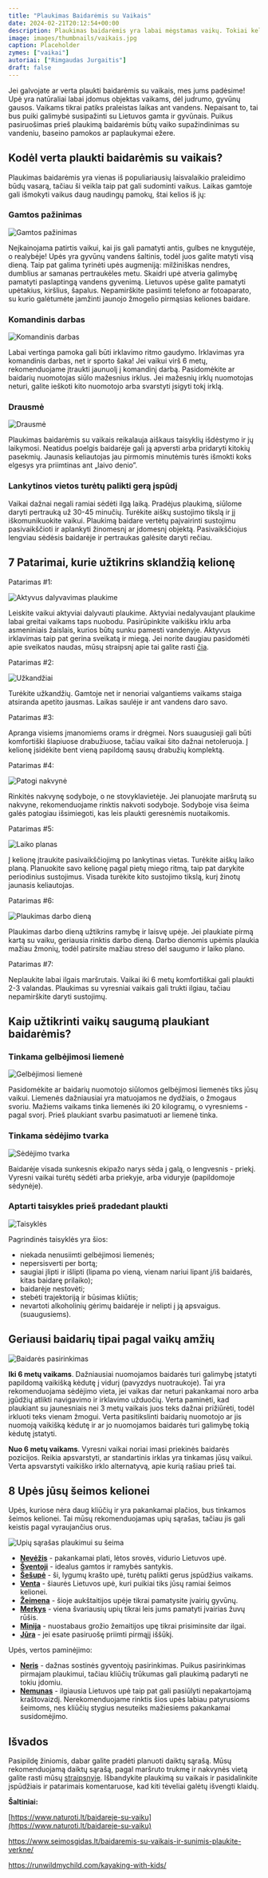```yaml
---
title: "Plaukimas Baidarėmis su Vaikais"
date: 2024-02-21T20:12:54+00:00
description: Plaukimas baidarėmis yra labai mėgstamas vaikų. Tokiai kelionei vertėtų tinkamai pasiruošti, tad šiame straipsnyje paruošėme visą aktualią informaciją.
image: images/thumbnails/vaikais.jpg
caption: Placeholder
zymes: ["vaikai"]
autoriai: ["Rimgaudas Jurgaitis"]
draft: false
---
```


Jei galvojate ar verta plaukti baidarėmis su vaikais, mes jums padėsime! Upė yra natūraliai labai įdomus objektas vaikams, dėl judrumo, gyvūnų gausos. Vaikams tikrai patiks praleistas laikas ant vandens. Nepaisant to, tai bus puiki galimybė susipažinti su Lietuvos gamta ir gyvūnais. Puikus pasiruošimas prieš plaukimą baidarėmis būtų vaiko supažindinimas su vandeniu, baseino pamokos ar paplaukymai ežere.

## Kodėl verta plaukti baidarėmis su vaikais?

Plaukimas baidarėmis yra vienas iš populiariausių laisvalaikio praleidimo būdų vasarą, tačiau ši veikla taip pat gali sudominti vaikus. Laikas gamtoje gali išmokyti vaikus daug naudingų pamokų, štai kelios iš jų:

### Gamtos pažinimas

![Gamtos pažinimas](/tinklarastis/img/Vaikais/1.png)

Neįkainojama patirtis vaikui, kai jis gali pamatyti antis, gulbes ne knygutėje, o realybėje! Upės yra gyvūnų vandens šaltinis, todėl juos galite matyti visą dieną. Taip pat galima tyrinėti upės augmeniją: milžiniškas nendres, dumblius ar samanas pertraukėles metu. Skaidri upė atveria galimybę pamatyti paslaptingą vandens gyvenimą. Lietuvos upėse galite pamatyti upėtakius, kiršlius, šapalus. Nepamirškite pasiimti telefono ar fotoaparato, su kurio galėtumėte įamžinti jaunojo žmogelio pirmąsias keliones baidare.

### Komandinis darbas

![Komandinis darbas](/tinklarastis/img/Vaikais/2.png)

Labai vertinga pamoka gali būti irklavimo ritmo gaudymo. Irklavimas yra komandinis darbas, net ir sporto šaka! Jei vaikui virš 6 metų, rekomenduojame įtraukti jaunuolį į komandinį darbą. Pasidomėkite ar baidarių nuomotojas siūlo mažesnius irklus. Jei mažesnių irklų nuomotojas neturi, galite ieškoti kito nuomotojo arba svarstyti įsigyti tokį irklą.

### Drausmė

![Drausmė](/tinklarastis/img/Vaikais/3.png)

Plaukimas baidarėmis su vaikais reikalauja aiškaus taisyklių išdėstymo ir jų laikymosi. Neatidus poelgis baidarėje gali ją apversti arba pridaryti kitokių pasekmių. Jaunasis keliautojas jau pirmomis minutėmis turės išmokti koks elgesys yra priimtinas ant „laivo denio”.

### Lankytinos vietos turėtų palikti gerą įspūdį

Vaikai dažnai negali ramiai sėdėti ilgą laiką. Pradėjus plaukimą, siūlome daryti pertrauką už 30-45 minučių. Turėkite aiškų sustojimo tikslą ir jį iškomunikuokite vaikui. Plaukimą baidare vertėtų paįvairinti sustojimu pasivaikščioti ir aplankyti žinomesnį ar įdomesnį objektą. Pasivaikščiojus lengviau sėdėsis baidarėje ir pertraukas galėsite daryti rečiau.

## 7 Patarimai, kurie užtikrins sklandžią kelionę

Patarimas #1:

![Aktyvus dalyvavimas plaukime](/tinklarastis/img/Vaikais/4.png)

Leiskite vaikui aktyviai dalyvauti plaukime. Aktyviai nedalyvaujant plaukime labai greitai vaikams taps nuobodu. Pasirūpinkite vaikišku irklu arba asmeniniais žaislais, kurios būtų sunku pamesti vandenyje. Aktyvus irklavimas taip pat gerina sveikatą ir miegą. Jei norite daugiau pasidomėti apie sveikatos naudas, mūsų straipsnį apie tai galite rasti [čia](/tinklarastis/plaukimas-baidaremis-yra-naudingas-jusu-sveikatai/).

Patarimas #2:

![Užkandžiai](/tinklarastis/img/Vaikais/5.png)

Turėkite užkandžių. Gamtoje net ir nenoriai valgantiems vaikams staiga atsiranda apetito jausmas. Laikas saulėje ir ant vandens daro savo.

Patarimas #3:

Apranga visiems įmanomiems orams ir drėgmei. Nors suaugusieji gali būti komfortiški šlapiuose drabužiuose, tačiau vaikai šito dažnai netoleruoja. Į kelionę įsidėkite bent vieną papildomą sausų drabužių komplektą.

Patarimas #4:

![Patogi nakvynė](/tinklarastis/img/Vaikais/6.png)

Rinkitės nakvynę sodyboje, o ne stovyklavietėje. Jei planuojate maršrutą su nakvyne, rekomenduojame rinktis nakvoti sodyboje. Sodyboje visa šeima galės patogiau išsimiegoti, kas leis plaukti geresnėmis nuotaikomis.

Patarimas #5:

![Laiko planas](/tinklarastis/img/Vaikais/7.png)

Į kelionę įtraukite pasivaikščiojimą po lankytinas vietas. Turėkite aiškų laiko planą. Planuokite savo kelionę pagal pietų miego ritmą, taip pat darykite periodinius sustojimus. Visada turėkite kito sustojimo tikslą, kurį žinotų jaunasis keliautojas.

Patarimas #6:

![Plaukimas darbo dieną](/tinklarastis/img/Vaikais/8.png)

Plaukimas darbo dieną užtikrins ramybę ir laisvę upėje. Jei plaukiate pirmą kartą su vaiku, geriausia rinktis darbo dieną. Darbo dienomis upėmis plaukia mažiau žmonių, todėl patirsite mažiau streso dėl saugumo ir laiko plano.

Patarimas #7:

Neplaukite labai ilgais maršrutais. Vaikai iki 6 metų komfortiškai gali plaukti 2-3 valandas. Plaukimas su vyresniai vaikais gali trukti ilgiau, tačiau nepamirškite daryti sustojimų.

## Kaip užtikrinti vaikų saugumą plaukiant baidarėmis?

### Tinkama gelbėjimosi liemenė

![Gelbėjimosi liemenė](/tinklarastis/img/Vaikais/9.png)

Pasidomėkite ar baidarių nuomotojo siūlomos gelbėjimosi liemenės tiks jūsų vaikui. Liemenės dažniausiai yra matuojamos ne dydžiais, o žmogaus svoriu. Mažiems vaikams tinka liemenės iki 20 kilogramų, o vyresniems - pagal svorį. Prieš plaukiant svarbu pasimatuoti ar liemenė tinka.

### Tinkama sėdėjimo tvarka

![Sėdėjimo tvarka](/tinklarastis/img/Vaikais/10.png)

Baidarėje visada sunkesnis ekipažo narys sėda į galą, o lengvesnis - priekį. Vyresni vaikai turėtų sėdėti arba priekyje, arba viduryje (papildomoje sėdynėje).

### Aptarti taisykles prieš pradedant plaukti

![Taisyklės](/tinklarastis/img/Vaikais/11.png)

Pagrindinės taisyklės yra šios:

- niekada nenusiimti gelbėjimosi liemenės;
- nepersisverti per bortą;
- saugiai įlipti ir išlipti (lipama po vieną, vienam nariui lipant į/iš baidarės, kitas baidarę prilaiko);
- baidarėje nestovėti;
- stebėti trajektoriją ir būsimas kliūtis;
- nevartoti alkoholinių gėrimų baidarėje ir nelipti į ją apsvaigus. (suaugusiems).

## Geriausi baidarių tipai pagal vaikų amžių

![Baidarės pasirinkimas](/tinklarastis/img/Vaikais/12.png)

**Iki 6 metų vaikams**. Dažniausiai nuomojamos baidarės turi galimybę įstatyti papildomą vaikišką kėdutę į vidurį (pavyzdys nuotraukoje). Tai yra rekomenduojama sėdėjimo vieta, jei vaikas dar neturi pakankamai noro arba įgūdžių atlikti navigavimo ir irklavimo užduočių. Verta paminėti, kad plaukiant su jaunesniais nei 3 metų vaikais juos teks dažnai prižiūrėti, todėl irkluoti teks vienam žmogui. Verta pasitikslinti baidarių nuomotojo ar jis nuomoją vaikišką kėdutę ir ar jo nuomojamos baidarės turi galimybę tokią kėdutę įstatyti.

**Nuo 6 metų vaikams**. Vyresni vaikai noriai imasi priekinės baidarės pozicijos. Reikia apsvarstyti, ar standartinis irklas yra tinkamas jūsų vaikui. Verta apsvarstyti vaikiško irklo alternatyvą, apie kurią rašiau prieš tai.

## 8 Upės jūsų šeimos kelionei

Upės, kuriose nėra daug kliūčių ir yra pakankamai plačios, bus tinkamos šeimos kelionei. Tai mūsų rekomenduojamas upių sąrašas, tačiau jis gali keistis pagal vyraujančius orus.

![Upių sąrašas plaukimui su šeima](/tinklarastis/img/Vaikais/14.png)

- **[Nevėžis](https://upemis.lt/upes/nevezis)** \- pakankamai plati, lėtos srovės, vidurio Lietuvos upė.
- **[Šventoji](https://upemis.lt/upes/sventoji_neris)** \- idealus gamtos ir ramybės santykis.
- **[Šešupė](https://upemis.lt/upes/sesupe)** \- ši, lygumų krašto upė, turėtų palikti gerus įspūdžius vaikams.
- **[Venta](https://upemis.lt/upes/venta)** \- šiaurės Lietuvos upė, kuri puikiai tiks jūsų ramiai šeimos kelionei.
- **[Žeimena](https://upemis.lt/upes/zeimena)** \- šioje aukštaitijos upėje tikrai pamatysite įvairių gyvūnų.
- **[Merkys](https://upemis.lt/upes/merkys)** \- viena švariausių upių tikrai leis jums pamatyti įvairias žuvų rūšis.
- **[Minija](https://upemis.lt/upes/minija)** \- nuostabaus grožio žemaitijos upę tikrai prisiminsite dar ilgai.
- **[Jūra](https://upemis.lt/upes/jura)** \- jei esate pasiruošę priimti pirmąjį iššūkį.

Upės, vertos paminėjimo:

- **[Neris](https://upemis.lt/upes/neris)** \- dažnas sostinės gyventojų pasirinkimas. Puikus pasirinkimas pirmajam plaukimui, tačiau kliūčių trūkumas gali plaukimą padaryti ne tokiu įdomiu.
- **[Nemunas](https://upemis.lt/upes/nemunas)** \- ilgiausia Lietuvos upė taip pat gali pasiūlyti nepakartojamą kraštovaizdį. Nerekomenduojame rinktis šios upės labiau patyrusioms šeimoms, nes kliūčių stygius nesuteiks mažiesiems pakankamai susidomėjimo.

## Išvados

Pasipildę žiniomis, dabar galite pradėti planuoti daiktų sąrašą. Mūsų rekomenduojamą daiktų sąrašą, pagal maršruto trukmę ir nakvynės vietą galite rasti mūsų [straipsnyje](/tinklarastis/kokius-daiktus-isideti-plaukiant-baidaremis/). Išbandykite plaukimą su vaikais ir pasidalinkite įspūdžiais ir patarimais komentaruose, kad kiti tėveliai galėtų išvengti klaidų.

**Šaltiniai:**

[https://www.naturoti.lt/baidareje-su-vaiku](https://www.naturoti.lt/baidareje-su-vaiku)

https://www.seimosgidas.lt/baidaremis-su-vaikais-ir-sunimis-plaukite-verkne/

https://runwildmychild.com/kayaking-with-kids/
